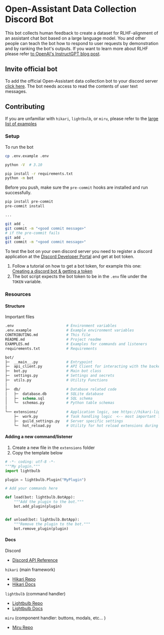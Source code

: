 # Open-Assistant Data Collection Discord Bot

This bot collects human feedback to create a dataset for RLHF-alignment of an assistant chat bot based on a large language model. You and other people can teach the bot how to respond to user requests by demonstration and by ranking the bot's outputs. If you want to learn more about RLHF please refer [to OpenAI's InstructGPT blog post](https://openai.com/blog/instruction-following/).

## Invite official bot

To add the official Open-Assistant data collection bot to your discord server [click here](https://discord.com/api/oauth2/authorize?client_id=1054078345542910022&permissions=1634235579456&scope=bot). The bot needs access to read the contents of user text messages.

## Contributing

If you are unfamiliar with `hikari`, `lightbulb`, or `miru`, please refer to the [large list of examples](https://gist.github.com/AlexanderHOtt/7805843a7120f755938a3b75d680d2e7)

### Setup

To run the bot

```bash
cp .env.example .env

python -V  # 3.10

pip install -r requirements.txt
python -m bot
```

Before you push, make sure the `pre-commit` hooks are installed and run successfully.

```bash
pip install pre-commit
pre-commit install

...

git add .
git commit -m "<good commit message>"
# if the pre-commit fails
git add .
git commit -m "<good commit message>"
```

To test the bot on your own discord server you need to register a discord application at the [Discord Developer Portal](https://discord.com/developers/applications) and get at bot token.

1. Follow a tutorial on how to get a bot token, for example this one: [Creating a discord bot & getting a token](https://github.com/reactiflux/discord-irc/wiki/Creating-a-discord-bot-&-getting-a-token)
2. The bot script expects the bot token to be in the `.env` file under the `TOKEN` variable.

### Resources

#### Structure

Important files

```graphql
.env                        # Environment variables
.env.example                # Example environment variables
CONTRIBUTING.md             # This file
README.md                   # Project readme
EXAMPLES.md                 # Examples for commands and listeners
requirements.txt            # Requirements

bot/
├─  __main__.py             # Entrypoint
├─  api_client.py           # API Client for interacting with the backend
├─  bot.py                  # Main bot class
├─  settings.py             # Settings and secrets
├─  utils.py                # Utility Functions
│
├─  db/                     # Database related code
│   ├─  database.db         # SQLite database
│   ├─  schema.sql          # SQL schema
│   └─  schemas.py          # Python table schemas
│
└── extensions/             # Application logic, see https://hikari-lightbulb.readthedocs.io/en/latest/guides/extensions.html
    ├─  work.py             # Task handling logic  <-- most important file
    ├─  guild_settings.py   # Server specific settings
    └─  hot_reload.py       # Utility for hot reload extensions during development
```

#### Adding a new command/listener

1. Create a new file in the `extensions` folder
2. Copy the template below

```py
# -*- coding: utf-8 -*-
"""My plugin."""
import lightbulb

plugin = lightbulb.Plugin("MyPlugin")

# Add your commands here

def load(bot: lightbulb.BotApp):
    """Add the plugin to the bot."""
    bot.add_plugin(plugin)


def unload(bot: lightbulb.BotApp):
    """Remove the plugin to the bot."""
    bot.remove_plugin(plugin)
```

#### Docs

Discord

- [Discord API Reference](https://discord.com/developers/docs/intro)

`hikari` (main framework)

- [Hikari Repo](https://github.com/hikari-py/hikari)
- [Hikari Docs](https://docs.hikari-py.dev/en/latest/)

`lightbulb` (command handler)

- [Lightbulb Repo](https://github.com/tandemdude/hikari-lightbulb)
- [Lightbulb Docs](https://hikari-lightbulb.readthedocs.io/en/latest/)

`miru` (component handler: buttons, modals, etc... )

- [Miru Repo](https://github.com/HyperGH/hikari-miru)
